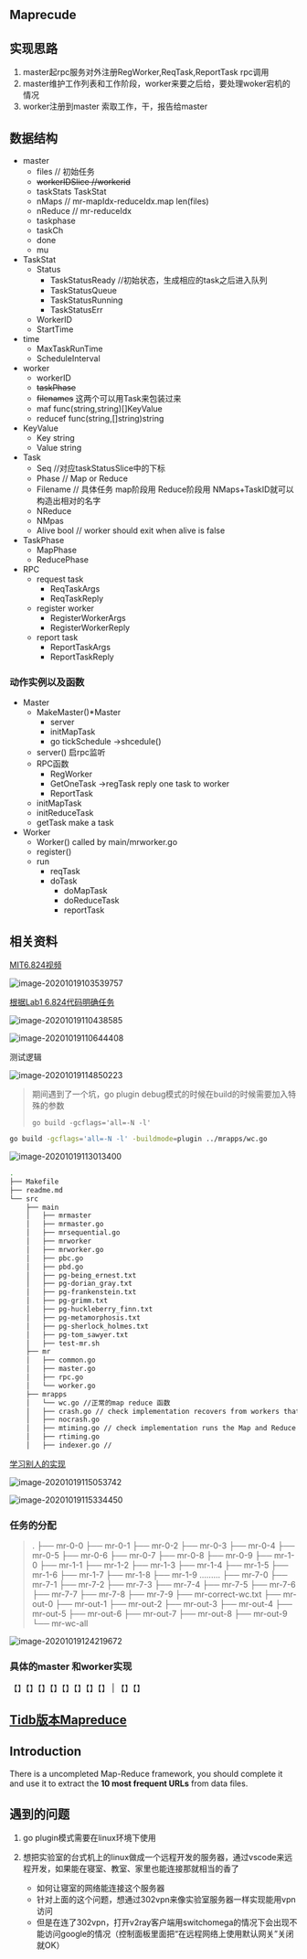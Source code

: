 ## Maprecude

## 实现思路

1. master起rpc服务对外注册RegWorker,ReqTask,ReportTask rpc调用
2. master维护工作列表和工作阶段，worker来要之后给，要处理woker宕机的情况
3. worker注册到master 索取工作，干，报告给master

## 数据结构

* master
  * files // 初始任务
  * ~~workerIDSlice //workerid~~
  * taskStats TaskStat
  * nMaps   // mr-mapIdx-reduceIdx.map len(files)
  * nReduce //  mr-reduceIdx
  * taskphase 
  * taskCh
  * done
  * mu
* TaskStat
  * Status
    * TaskStatusReady //初始状态，生成相应的task之后进入队列
    * TaskStatusQueue
    * TaskStatusRunning
    * TaskStatusErr
  * WorkerID
  * StartTime
* time
  * MaxTaskRunTime 
  * ScheduleInterval 
* worker
  * workerID
  * ~~taskPhase~~
  * ~~filenames~~ 这两个可以用Task来包装过来
  * maf     func(string,string)[]KeyValue
  * reducef func(string,[]string)string
* KeyValue
  * Key string
  * Value string
* Task
  * Seq //对应taskStatusSlice中的下标
  * Phase // Map or Reduce
  * Filename // 具体任务 map阶段用 Reduce阶段用 NMaps+TaskID就可以构造出相对的名字
  * NReduce
  * NMpas
  * Alive bool // worker should exit when alive is false
* TaskPhase
  * MapPhase
  * ReducePhase
* RPC
  * request task
    * ReqTaskArgs
    * ReqTaskReply
  * register worker
    * RegisterWorkerArgs
    * RegisterWorkerReply
  * report task
    * ReportTaskArgs
    * ReportTaskReply

### 动作实例以及函数

* Master
  * MakeMaster()*Master 
    * server
    * initMapTask
    * go tickSchedule ->shcedule()
  * server() 启rpc监听
  * RPC函数
    * RegWorker
    * GetOneTask ->regTask reply one task to worker
    * ReportTask
  * initMapTask
  * initReduceTask
  * getTask  make a task
* Worker
  * Worker() called by main/mrworker.go
  * register()
  * run
    * reqTask
    * doTask
      * doMapTask
      * doReduceTask
      * reportTask



## 相关资料

[MIT6.824视频](https://www.bilibili.com/video/av91748150)

![image-20201019103539757](MapReduce/image-20201019103539757.png)

[根据Lab1 6.824代码明确任务](https://pdos.csail.mit.edu/6.824/labs/lab-mr.html)

![image-20201019110438585](MapReduce/image-20201019110438585.png)

![image-20201019110644408](MapReduce/image-20201019110644408.png)

测试逻辑

![image-20201019114850223](MapReduce/image-20201019114850223.png)

> 期间遇到了一个坑，go plugin debug模式的时候在build的时候需要加入特殊的参数
>
> `go build -gcflags='all=-N -l' `

```bash
go build -gcflags='all=-N -l' -buildmode=plugin ../mrapps/wc.go

```



![image-20201019113013400](MapReduce/image-20201019113013400.png)

``` bash
.
├── Makefile
├── readme.md
└── src
    ├── main
    │   ├── mrmaster
    │   ├── mrmaster.go
    │   ├── mrsequential.go
    │   ├── mrworker
    │   ├── mrworker.go
    │   ├── pbc.go
    │   ├── pbd.go
    │   ├── pg-being_ernest.txt
    │   ├── pg-dorian_gray.txt
    │   ├── pg-frankenstein.txt
    │   ├── pg-grimm.txt
    │   ├── pg-huckleberry_finn.txt
    │   ├── pg-metamorphosis.txt
    │   ├── pg-sherlock_holmes.txt
    │   ├── pg-tom_sawyer.txt
    │   ├── test-mr.sh
    ├── mr
    │   ├── common.go
    │   ├── master.go
    │   ├── rpc.go
    │   └── worker.go
    ├── mrapps
    │   └── wc.go //正常的map reduce 函数
    │   ├── crash.go // check implementation recovers from workers that crash while 
    │   ├── nocrash.go
    │   ├── mtiming.go // check implementation runs the Map and Reduce tasks in parallel
    │   ├── rtiming.go 
    │   ├── indexer.go // 
```
[学习别人的实现](https://github.com/yzongyue/6.824-golabs-2020)

![image-20201019115053742](MapReduce/image-20201019115053742.png)

![image-20201019115334450](MapReduce/image-20201019115334450.png)

### 任务的分配

> .
> ├── mr-0-0
> ├── mr-0-1
> ├── mr-0-2
> ├── mr-0-3
> ├── mr-0-4
> ├── mr-0-5
> ├── mr-0-6
> ├── mr-0-7
> ├── mr-0-8
> ├── mr-0-9
> ├── mr-1-0
> ├── mr-1-1
> ├── mr-1-2
> ├── mr-1-3
> ├── mr-1-4
> ├── mr-1-5
> ├── mr-1-6
> ├── mr-1-7
> ├── mr-1-8
> ├── mr-1-9
> .........
> ├── mr-7-0
> ├── mr-7-1
> ├── mr-7-2
> ├── mr-7-3
> ├── mr-7-4
> ├── mr-7-5
> ├── mr-7-6
> ├── mr-7-7
> ├── mr-7-8
> ├── mr-7-9
> ├── mr-correct-wc.txt
> ├── mr-out-0
> ├── mr-out-1
> ├── mr-out-2
> ├── mr-out-3
> ├── mr-out-4
> ├── mr-out-5
> ├── mr-out-6
> ├── mr-out-7
> ├── mr-out-8
> ├── mr-out-9
> └── mr-wc-all

![image-20201019124219672](MapReduce/image-20201019124219672.png)

### 具体的master 和worker实现

【】【】【】【】【】【】【】【】 | 【】【】



## [Tidb版本Mapreduce](https://github.com/pingcap/talent-plan/tree/master/tidb/mapreduce)

## Introduction

There is a uncompleted Map-Reduce framework, you should complete it and use it to extract the **10 most frequent URLs** from data files.

## 遇到的问题

1. go plugin模式需要在linux环境下使用

2. 想把实验室的台式机上的linux做成一个远程开发的服务器，通过vscode来远程开发，如果能在寝室、教室、家里也能连接那就相当的香了

   * 如何让寝室的网络能连接这个服务器
   * 针对上面的这个问题，想通过302vpn来像实验室服务器一样实现能用vpn访问
   * 但是在连了302vpn，打开v2ray客户端用switchomega的情况下会出现不能访问google的情况（控制面板里面把“在远程网络上使用默认网关”关闭就OK）

  





